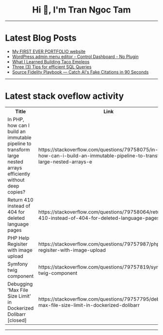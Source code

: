 <h1 align="center">Hi 👋, I'm Tran Ngoc Tam</h1>

---

# Latest Blog Posts 
<!-- BLOG-POST-LIST:START -->
- [My FIRST EVER PORTFOLIO website](https://dev.to/wleahk98/my-first-ever-portfolio-website-2na2)
- [WordPress admin menu editor - Control Dashboard - No Plugin](https://dev.to/jemeeroy/wordpress-admin-menu-editor-2peb)
- [What I Learned Building Taco Empleos](https://dev.to/sebastian_arielbonetti_8/what-i-learned-building-taco-empleos-p7d)
- [Three &lpar;3&rpar; Tips for efficient SQL Queries](https://dev.to/tkouleris/three-3-tips-for-efficient-sql-queries-17e3)
- [Source Fidelity Playbook — Catch AI&#39;s Fake Citations in 90 Seconds](https://dev.to/viablemedia/source-fidelity-playbook-catch-ais-fake-citations-in-90-seconds-2jen)
<!-- BLOG-POST-LIST:END -->

---

# Latest stack oveflow activity
<table>
  <tr><th>Title</th><th>Link</th></tr>
  <!-- STACKOVERFLOW:START --><tr><td>In PHP, how can I build an immutable pipeline to transform large nested arrays efficiently without deep copies?</td><td>https://stackoverflow.com/questions/79758075/in-php-how-can-i-build-an-immutable-pipeline-to-transform-large-nested-arrays-e</td></tr><tr><td>Return 410 instead of 404 for deleted language pages</td><td>https://stackoverflow.com/questions/79758064/return-410-instead-of-404-for-deleted-language-pages</td></tr><tr><td>PHP Help Regisiter with image upload</td><td>https://stackoverflow.com/questions/79757987/php-help-regisiter-with-image-upload</td></tr><tr><td>Symfony twig component</td><td>https://stackoverflow.com/questions/79757819/symfony-twig-component</td></tr><tr><td>Debugging &#39;Max File Size Limit&#39; in Dockerized Dolibarr [closed]</td><td>https://stackoverflow.com/questions/79757795/debugging-max-file-size-limit-in-dockerized-dolibarr</td></tr><!-- STACKOVERFLOW:END -->
</table>

---


